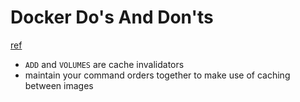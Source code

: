 # Docker Do's And Don'ts
[ref](http://devo.ps/blog/docker-dos-and-donts/)

- `ADD` and `VOLUMES` are cache invalidators
- maintain your command orders together to make use of caching between images